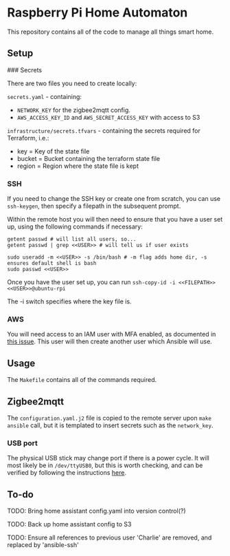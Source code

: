 # Raspberry Pi Home Automaton

This repository contains all of the code to manage all things smart home. 

## Setup

### Secrets

There are two files you need to create locally:

`secrets.yaml` - containing:
- `NETWORK_KEY` for the zigbee2mqtt config.
- `AWS_ACCESS_KEY_ID` and `AWS_SECRET_ACCESS_KEY` with access to S3

`infrastructure/secrets.tfvars` - containing the secrets required for Terraform, i.e.:
- key = Key of the state file
- bucket = Bucket containing the terraform state file
- region = Region where the state file is kept

### SSH

If you need to change the SSH key or create one from scratch, you can use `ssh-keygen`, then specify a filepath in the subsequent prompt. 

Within the remote host you will then need to ensure that you have a user set up, using the following commands if necessary:

```
getent passwd # will list all users, so...
getent passwd | grep <<USER>> # will tell us if user exists

sudo useradd -m <<USER>> -s /bin/bash # -m flag adds home dir, -s ensures default shell is bash
sudo passwd <<USER>>
```

Once you have the user set up, you can run `ssh-copy-id -i <<FILEPATH>> <<USER>>@ubuntu-rpi`

The -i switch specifies where the key file is. 

### AWS

You will need access to an IAM user with MFA enabled, as documented in [this issue](https://github.com/99designs/aws-vault/issues/260#issuecomment-397601165). This user will then create another user which Ansible will use.


## Usage

The `Makefile` contains all of the commands required. 

## Zigbee2mqtt

The `configuration.yaml.j2` file is copied to the remote server upon `make ansible` call, but it is templated to insert secrets such as the `network_key`. 

### USB port

The physical USB stick may change port if there is a power cycle. It will most likely be in `/dev/ttyUSB0`, but this is worth checking, and can be verified by following the instructions [here](https://www.zigbee2mqtt.io/guide/installation/01_linux.html).

## To-do

TODO: Bring home assistant config.yaml into version control(?)

TODO: Back up home assistant config to S3

TODO: Ensure all references to previous user 'Charlie' are removed, and replaced by 'ansible-ssh'
